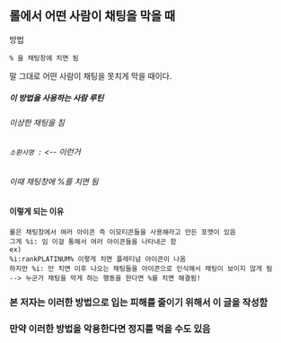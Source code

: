## 롤에서 어떤 사람이 채팅을 막을 때
방법<br>
```
% 을 채팅창에 치면 됨
```
말 그대로 어떤 사람이 채팅을 못치게 막을 때이다.<br>
##### 이 방법을 사용하는 사람 루틴
###### 이상한 채팅을 침
###### `소환사명 :` <-- 이런거
###### 이때 채팅창에 %를 치면 됨

#### 이렇게 되는 이유
```
롤은 채팅창에서 여러 아이콘 즉 이모티콘들을 사용해라고 만든 포맷이 있음
그게 %i: 임 이걸 통해서 여러 아이콘들을 나타내곤 함
ex)
%i:rankPLATINUM% 이렇게 치면 플레티넘 아이콘이 나옴
하지만 %i: 만 치면 이후 나오는 채팅들을 아이콘으로 인식해서 채팅이 보이지 않게 됨
--> 누군가 채팅을 막게 하는 행동을 한다면 %를 치면 해결됨!
```

### 본 저자는 이러한 방법으로 입는 피해를 줄이기 위해서 이 글을 작성함
### 만약 이러한 방법을 악용한다면 정지를 먹을 수도 있음
